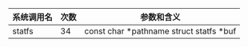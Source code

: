 | 系统调用名 | 次数 | 参数和含义 |
|------------|------|------------|
| statfs | 34 | const char *pathname struct statfs *buf |
